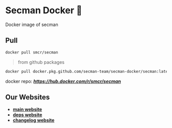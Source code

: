 # Secman Docker 🐳

Docker image of secman

## Pull

```bash
docker pull smcr/secman
```

> from github packages

```bash
docker pull docker.pkg.github.com/secman-team/secman-docker/secman:latest
```

docker repo: _**https://hub.docker.com/r/smcr/secman**_

## Our Websites

- [**main website**](https://secman.vercel.app)
- [**deps website**](https://secman-team.github.io)
- [**changelog website**](https://secman-chlog.web.app)
